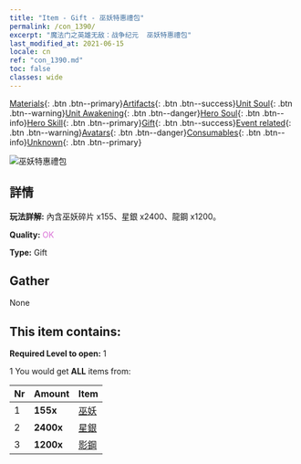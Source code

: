 ```yaml
---
title: "Item - Gift - 巫妖特惠禮包"
permalink: /con_1390/
excerpt: "魔法门之英雄无敌：战争纪元  巫妖特惠禮包"
last_modified_at: 2021-06-15
locale: cn
ref: "con_1390.md"
toc: false
classes: wide
---
```

 [Materials](/ItemsCN/){: .btn .btn--primary}[Artifacts](/ItemsCN/Artifacts/){: .btn .btn--success}[Unit Soul](/ItemsCN/UnitSoul/){: .btn .btn--warning}[Unit Awakening](/ItemsCN/UnitAwakening/){: .btn .btn--danger}[Hero Soul](/ItemsCN/HeroSoul/){: .btn .btn--info}[Hero Skill](/ItemsCN/HeroSkill/){: .btn .btn--primary}[Gift](/ItemsCN/Gift/){: .btn .btn--success}[Event related](/ItemsCN/Events/){: .btn .btn--warning}[Avatars](/ItemsCN/Avatars/){: .btn .btn--danger}[Consumables](/ItemsCN/Consumables/){: .btn .btn--info}[Unknown](/ItemsCN/Unknown/){: .btn .btn--primary}

 ![巫妖特惠禮包](/images/t/i_907004.png)

## 詳情
 **玩法詳解:** 內含巫妖碎片 x155、星銀 x2400、龍鋼 x1200。

 **Quality:** <span style="color: #DA70D6">OK</span>

 **Type:** Gift

## Gather

  None

## This item contains:

 **Required Level to open:** 1

 1 You would get **ALL** items  from:

  | Nr | Amount |     Item    |
  |:---|:-------|:------------|
  | 1 |  **155x** | [巫妖](/cn/Items/unt_212/) |  | 
  | 2 |  **2400x** | [星銀](/cn/Items/con_882/) |  | 
  | 3 |  **1200x** | [影鋼](/cn/Items/con_881/) |  | 
